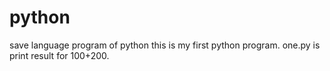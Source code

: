 # python
save language program of python
this is my first python program.
one.py is print result for 100+200.
